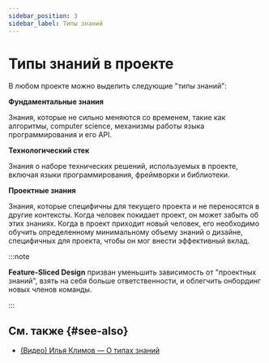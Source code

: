 ```yaml
---
sidebar_position: 3
sidebar_label: Типы знаний
---
```


# Типы знаний в проекте

В любом проекте можно выделить следующие "типы знаний":

**Фундаментальные знания**

Знания, которые не сильно меняются со временем, такие как алгоритмы, computer science, механизмы работы языка программирования и его API.

**Технологический стек**

Знания о наборе технических решений, используемых в проекте, включая языки программирования, фреймворки и библиотеки.

**Проектные знания**

Знания, которые специфичны для текущего проекта и не переносятся в другие контексты. Когда человек покидает проект, он может забыть об этих знаниях. Когда в проект приходит новый человек, его необходимо обучить определенному минимальному объему знаний о дизайне, специфичных для проекта, чтобы он мог внести эффективный вклад.

:::note

**Feature-Sliced Design** призван уменьшить зависимость от "проектных знаний", взять на себя больше ответственности, и облегчить онбординг новых членов команды.

:::

## См. также {#see-also}

- [(Видео) Илья Климов — О типах знаний][ext-klimov]

[ext-klimov]: https://youtu.be/4xyb_tA-uw0?t=249
